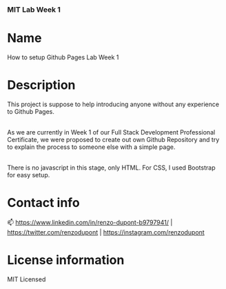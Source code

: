 ### MIT Lab Week 1

# Name

How to setup Github Pages Lab Week 1

# Description

This project is suppose to help introducing anyone without any experience to Github Pages.<br/><br/>

As we are currently in Week 1 of our Full Stack Development Professional Certificate, 
we were proposed to create out own Github Repository and try to explain the process to someone else with a simple page.<br/><br/>

There is no javascript in this stage, only HTML. For CSS, I used Bootstrap for easy setup.

# Contact info

📫 https://www.linkedin.com/in/renzo-dupont-b9797941/ | https://twitter.com/renzodupont | https://instagram.com/renzodupont

# License information

MIT Licensed